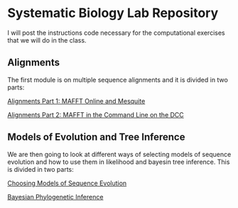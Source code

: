 # Systematic Biology Lab Repository
I will post the instructions code necessary for the computational exercises that we will do in the class.

## Alignments

The first module is on multiple sequence alignments and it is divided in two parts:

[Alignments Part 1: MAFFT Online and Mesquite](https://cjpardodelahoz.github.io/BIO556L/alignments_online)

[Alignments Part 2: MAFFT in the Command Line on the DCC](https://cjpardodelahoz.github.io/BIO556L/alignments_dcc)

## Models of Evolution and Tree Inference

We are then going to look at different ways of selecting models of sequence evolution and how to use them in likelihood and bayesin tree inference. This is divided in two parts:

[Choosing Models of Sequence Evolution](https://cjpardodelahoz.github.io/BIO556L/models)

[Bayesian Phylogenetic Inference](https://cjpardodelahoz.github.io/BIO556L/bayes)


